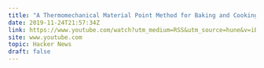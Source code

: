 ```yaml
---
title: "A Thermomechanical Material Point Method for Baking and Cooking [video]"
date: 2019-11-24T21:57:34Z
link: https://www.youtube.com/watch?utm_medium=RSS&utm_source=hune&v=iBpolaB4DqA
site: www.youtube.com
topic: Hacker News
draft: false
---
```

